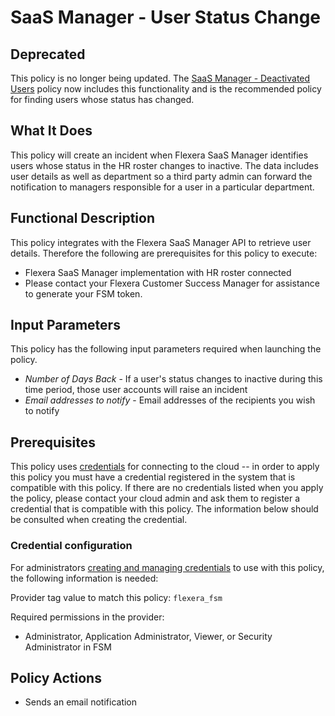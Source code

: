 # SaaS Manager - User Status Change

## Deprecated

This policy is no longer being updated. The [SaaS Manager - Deactivated Users](https://github.com/flexera-public/policy_templates/tree/master/cost/saas/fsm/deactivated_users/) policy now includes this functionality and is the recommended policy for finding users whose status has changed.

## What It Does

This policy will create an incident when Flexera SaaS Manager identifies users whose status in the HR roster changes to inactive. The data includes user details as well as department so a third party admin can forward the notification to managers responsible for a user in a particular department.

## Functional Description

This policy integrates with the Flexera SaaS Manager API to retrieve user details. Therefore the following are prerequisites for this policy to execute:

- Flexera SaaS Manager implementation with HR roster connected
- Please contact your Flexera Customer Success Manager for assistance to generate your FSM token.

## Input Parameters

This policy has the following input parameters required when launching the policy.

- *Number of Days Back* - If a user's status changes to inactive during this time period, those user accounts will raise an incident
- *Email addresses to notify* - Email addresses of the recipients you wish to notify

## Prerequisites

This policy uses [credentials](https://docs.flexera.com/flexera/EN/Automation/ManagingCredentialsExternal.htm) for connecting to the cloud -- in order to apply this policy you must have a credential registered in the system that is compatible with this policy. If there are no credentials listed when you apply the policy, please contact your cloud admin and ask them to register a credential that is compatible with this policy. The information below should be consulted when creating the credential.

### Credential configuration

For administrators [creating and managing credentials](https://docs.flexera.com/flexera/EN/Automation/ManagingCredentialsExternal.htm) to use with this policy, the following information is needed:

Provider tag value to match this policy: `flexera_fsm`

Required permissions in the provider:

- Administrator, Application Administrator, Viewer, or Security Administrator in FSM

## Policy Actions

- Sends an email notification
